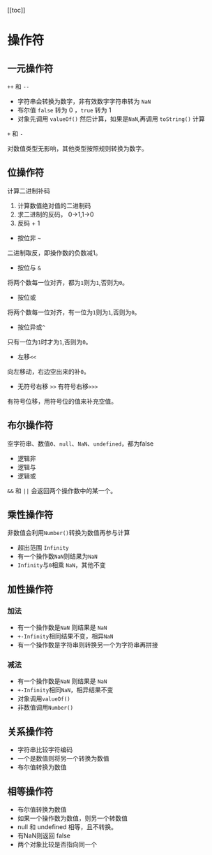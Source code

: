 [[toc]]

# 操作符

## 一元操作符

`++` 和 `--`

- 字符串会转换为数字，非有效数字字符串转为 `NaN`
- 布尔值 `false` 转为 0 ，`true` 转为 1
- 对象先调用 `valueOf()` 然后计算，如果是`NaN`,再调用 `toString()` 计算

`+` 和 `-`

对数值类型无影响，其他类型按照规则转换为数字。

## 位操作符

计算二进制补码

1. 计算数值绝对值的二进制码
2. 求二进制的反码， 0->1,1->0
3. 反码 + 1

- 按位非 `~`

二进制取反，即操作数的负数减1。

- 按位与 `&`

将两个数每一位对齐，都为`1`则为`1`,否则为`0`。

- 按位或

将两个数每一位对齐，有一位为`1`则为`1`,否则为`0`。

- 按位异或`^`

只有一位为`1`时才为`1`,否则为`0`。

- 左移`<<`

向左移动，右边空出来的补`0`。

- 无符号右移 `>>` 有符号右移`>>>`

有符号位移，用符号位的值来补充空值。

## 布尔操作符

空字符串、数值`0`、`null`、`NaN`、`undefined`，都为false

- 逻辑非
- 逻辑与
- 逻辑或

`&&` 和 `||` 会返回两个操作数中的某一个。

## 乘性操作符

非数值会利用`Number()`转换为数值再参与计算

- 超出范围 `Infinity`
- 有一个操作数`NaN`则结果为`NaN`
- `Infinity`与`0`相乘 `NaN`，其他不变

## 加性操作符

### 加法

- 有一个操作数是`NaN` 则结果是 `NaN`
- `+-Infinity`相同结果不变，相异`NaN`
- 有一个操作数是字符串则转换另一个为字符串再拼接
  
### 减法

- 有一个操作数是`NaN` 则结果是 `NaN`
- `+-Infinity`相同`NaN`，相异结果不变
- 对象调用`valueOf()`
- 非数值调用`Number()`

## 关系操作符

- 字符串比较字符编码
- 一个是数值则将另一个转换为数值
- 布尔值转换为数值

## 相等操作符

- 布尔值转换为数值
- 如果一个操作数为数值，则另一个转数值
- null 和 undefined 相等，且不转换。
- 有NaN则返回 false
- 两个对象比较是否指向同一个
